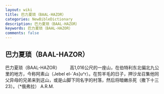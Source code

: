 ```yaml
---
layout: wiki
title: 巴力夏琐（BAAL-HAZOR）
categories: NewBibleDictionary
description: 巴力夏琐（BAAL-HAZOR）
keywords: 巴力夏琐（BAAL-HAZOR）
comments: false
---
```


## 巴力夏琐（BAAL-HAZOR）



巴力夏琐（BAAL-HAZOR）
　　高1,016公尺的一座山，在伯特利东北偏北九公里的地方，今称阿素山（Jebel
el-`As]u^r）。在剪羊毛的日子，押沙龙召集他同父异母的兄弟来到这山，或是山脚下同名字的村落，然后将暗嫩杀死（撒下十三23）。（*俄弗拉）
A.R.M.



